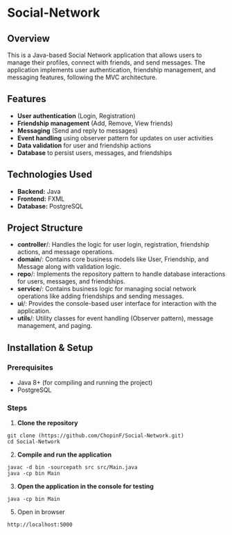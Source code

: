 # Social-Network
## Overview

This is a Java-based Social Network application that allows users to manage their profiles, connect with friends, and send messages. The application implements user authentication, friendship management, and messaging features, following the MVC architecture.
## Features

- **User authentication** (Login, Registration)
- **Friendship management** (Add, Remove, View friends)
- **Messaging** (Send and reply to messages)
- **Event handling** using observer pattern for updates on user activities
- **Data validation** for user and friendship actions
- **Database** to persist users, messages, and friendships

## Technologies Used

- **Backend:** Java
- **Frontend:** FXML
- **Database:** PostgreSQL

## Project Structure
- **controller**/: Handles the logic for user login, registration, friendship actions, and message operations.
- **domain**/: Contains core business models like User, Friendship, and Message along with validation logic.
- **repo**/: Implements the repository pattern to handle database interactions for users, messages, and friendships.
- **service**/: Contains business logic for managing social network operations like adding friendships and sending messages.
- **ui**/: Provides the console-based user interface for interaction with the application.
- **utils**/: Utility classes for event handling (Observer pattern), message management, and paging.

## Installation & Setup

### Prerequisites

- Java 8+ (for compiling and running the project)
- PostgreSQL
### Steps

1. **Clone the repository**
```
git clone (https://github.com/ChopinF/Social-Network.git)
cd Social-Network
```

2. **Compile and run the application**
```
javac -d bin -sourcepath src src/Main.java
java -cp bin Main
```

3. **Open the application in the console for testing**
```
java -cp bin Main
```

5. Open in browser

```
http://localhost:5000
```

